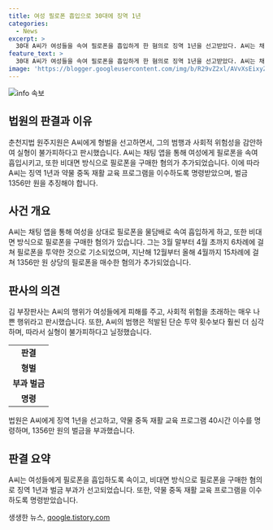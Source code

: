 ```yaml
---
title: 여성 필로폰 흡입으로 30대에 징역 1년
categories:
  - News
excerpt: >
  30대 A씨가 여성들을 속여 필로폰을 흡입하게 한 혐의로 징역 1년을 선고받았다. A씨는 채팅 앱을 통해 여성들을 대상으로 필로폰을 물담배로 속여 흡입하게 한 것으로 밝혀졌으며, 던지기 수법으로 필로폰을 구매한 혐의도 추가되었다. 법원은 약물 중독 재활교육 프로그램 이수와 1356만 원의 추징을 명령했다. 이에 대해 법원은 죄질이 나쁘고 사회적 위험이 크므로 실형 선고가 불가피하다고 밝혔다.
feature_text: >
  30대 A씨가 여성들을 속여 필로폰을 흡입하게 한 혐의로 징역 1년을 선고받았다. A씨는 채팅 앱을 통해 여성들을 대상으로 필로폰을 물담배로 속여 흡입하게 한 것으로 밝혀졌으며, 던지기 수법으로 필로폰을 구매한 혐의도 추가되었다. 법원은 약물 중독 재활교육 프로그램 이수와 1356만 원의 추징을 명령했다. 이에 대해 법원은 죄질이 나쁘고 사회적 위험이 크므로 실형 선고가 불가피하다고 밝혔다.
image: 'https://blogger.googleusercontent.com/img/b/R29vZ2xl/AVvXsEixyZcFfHzMRdzZMjFBmAUKJYCLCGyLL1o632UiGVXcaFdKo_bkvkuCioo0uUKlGfBVcT3P84aROyZIXSBEx3Aw5nCQ3pTgDom1WDC4m8eifvWiAmWEEVb4x6G_l8C0QH225ldMjyaFvpxGEBGNO37VmDTDMHGhJPq73UglMfDca1-0aw/s1600/blogspot.png'
---
```


<p><img src="https://blogger.googleusercontent.com/img/b/R29vZ2xl/AVvXsEixyZcFfHzMRdzZMjFBmAUKJYCLCGyLL1o632UiGVXcaFdKo_bkvkuCioo0uUKlGfBVcT3P84aROyZIXSBEx3Aw5nCQ3pTgDom1WDC4m8eifvWiAmWEEVb4x6G_l8C0QH225ldMjyaFvpxGEBGNO37VmDTDMHGhJPq73UglMfDca1-0aw/s1600/blogspot.png" alt="info 속보" /></p>

<h2 data-ke-size="size26">법원의 판결과 이유</h2>

<p data-ke-size="size16">춘천지법 원주지원은 A씨에게 형벌을 선고하면서, 그의 범행과 사회적 위험성을 감안하여 실형이 불가피하다고 판시했습니다. A씨는 채팅 앱을 통해 여성에게 필로폰을 속여 흡입시키고, 또한 비대면 방식으로 필로폰을 구매한 혐의가 추가되었습니다. 이에 따라 A씨는 징역 1년과 약물 중독 재활 교육 프로그램을 이수하도록 명령받았으며, 벌금 1356만 원을 추징해야 합니다.</p>

<h2 data-ke-size="size26">사건 개요</h2>

<p data-ke-size="size16">A씨는 채팅 앱을 통해 여성을 상대로 필로폰을 물담배로 속여 흡입하게 하고, 또한 비대면 방식으로 필로폰을 구매한 혐의가 있습니다. 그는 3월 말부터 4월 초까지 6차례에 걸쳐 필로폰을 투약한 것으로 기소되었으며, 지난해 12월부터 올해 4월까지 15차례에 걸쳐 1356만 원 상당의 필로폰을 매수한 혐의가 추가되었습니다.</p>

<h2 data-ke-size="size26">판사의 의견</h2>

<p data-ke-size="size16">김 부장판사는 A씨의 행위가 여성들에게 피해를 주고, 사회적 위험을 초래하는 매우 나쁜 행위라고 판시했습니다. 또한, A씨의 범행은 적발된 단순 투약 횟수보다 훨씬 더 심각하며, 따라서 실형이 불가피하다고 닐정했습니다.</p>

<table>
     <tr>
         <td style="text-align: center; height: 17px;"><b>판결</b></td>
     </tr>
     <tr>
         <td style="text-align: center; height: 17px;"><b>형벌</b></td>
     </tr>
     <tr>
         <td style="text-align: center; height: 17px;"><b>부과 벌금</b></td>
     </tr>
     <tr>
         <td style="text-align: center; height: 17px;"><b>명령</b></td>
     </tr>
</table>

<p data-ke-size="size16">법원은 A씨에게 징역 1년을 선고하고, 약물 중독 재활 교육 프로그램 40시간 이수를 명령하며, 1356만 원의 벌금을 부과했습니다.</p>

<h2 data-ke-size="size26">판결 요약</h2>

<p data-ke-size="size16">A씨는 여성들에게 필로폰을 흡입하도록 속이고, 비대면 방식으로 필로폰을 구매한 혐의로 징역 1년과 벌금 부과가 선고되었습니다. 또한, 약물 중독 재활 교육 프로그램을 이수하도록 명령받았습니다.</p>
생생한 뉴스, <a href="https://qoogle.tistory.com" rel="dofollow">qoogle.tistory.com</a>


